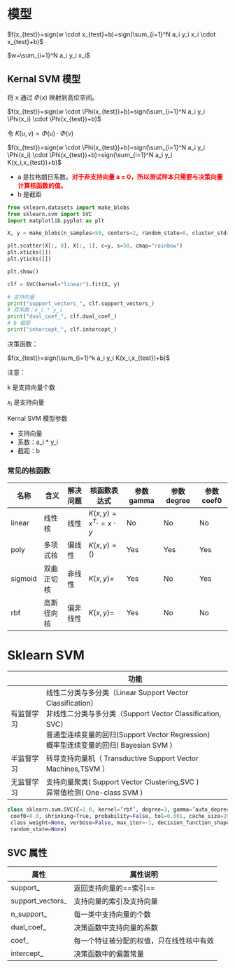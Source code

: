 # 模型

$f(x_{test})=sign(w \cdot x_{test}+b)=sign(\sum_{i=1}^N a_i y_i x_i \cdot x_{test}+b)$

$w=\sum_{i=1}^N a_i y_i x_i$



## Kernal SVM 模型

将 x 通过 $\Phi(x)$ 映射到高位空间。

$f(x_{test})=sign(w \cdot \Phi(x_{test})+b)=sign(\sum_{i=1}^N a_i y_i \Phi(x_i) \cdot \Phi(x_{test})+b)$

令 $K(u,v)=\Phi(u) \cdot \Phi(v)$

$f(x_{test})=sign(w \cdot \Phi(x_{test})+b)=sign(\sum_{i=1}^N a_i y_i \Phi(x_i) \cdot \Phi(x_{test})+b)=sign(\sum_{i=1}^N a_i y_i K(x_i,x_{test})+b)$

- a 是拉格朗日系数。<font color=red>**对于非支持向量 a = 0，所以测试样本只需要与决策向量计算核函数的值。**</font>
- b 是截距

```python
from sklearn.datasets import make_blobs
from sklearn.svm import SVC
import matplotlib.pyplot as plt

X, y = make_blobs(n_samples=50, centers=2, random_state=0, cluster_std=0.6)

plt.scatter(X[:, 0], X[:, 1], c=y, s=50, cmap="rainbow")
plt.xticks([])
plt.yticks([])

plt.show()

clf = SVC(kernel="linear").fit(X, y)

# 支持向量
print("support_vectors_", clf.support_vectors_)
# 双系数：a_i * y_i 
print("dual_coef_", clf.dual_coef_)
# b 截距
print("intercept_", clf.intercept_)
```

决策函数：

$f(x_{test})=sign(\sum_{i=1}^k a_i y_i K(x_i,x_{test})+b)$

注意：

k 是支持向量个数

$x_i$ 是支持向量



Kernal SVM 模型参数

- 支持向量
- 系数：a_i * y_i 
- 截距：b 

### 常见的核函数



| 名称    | 含义       | 解决问题 | 核函数表达式                     | 参数gamma | 参数degree | 参数coef0 |
| ------- | ---------- | -------- | -------------------------------- | --------- | ---------- | --------- |
| linear  | 线性核     | 线性     | $K(x,y) = x^T \cdot = x \cdot y$ | No        | No         | No        |
| poly    | 多项式核   | 偏线性   | $K(x,y) =()$                     | Yes       | Yes        | Yes       |
| sigmoid | 双曲正切核 | 非线性   | $K(x,y) =$                       | Yes       | No         | Yes       |
| rbf     | 高斯径向核 | 偏非线性 | $K(x,y) =$                       | Yes       | No         | No        |



# Sklearn SVM

|            | 功能                                                         |
| ---------- | ------------------------------------------------------------ |
| 有监督学习 | 线性二分类与多分类（Linear Support Vector Classification）<br>非线性二分类与多分类（Support Vector Classification, SVC）<br>普通型连续变量的回归(Support Vector Regression)<br>概率型连续变量的回归( Bayesian SVM ) |
| 半监督学习 | 转导支持向量机（ Transductive Support Vector Machines,TSVM ） |
| 无监督学习 | 支持向量聚类( Support Vector Clustering,SVC )<br/>异常值检测( One-class SVM ) |



```python
class sklearn.svm.SVC(C=1.0, kernel=’rbf’, degree=3, gamma=’auto_deprecated’,
 coef0=0.0, shrinking=True, probability=False, tol=0.001, cache_size=200,   
 class_weight=None, verbose=False, max_iter=-1, decision_function_shape=’ovr’, 
 random_state=None)
```





## SVC 属性

| 属性             | 属性说明                                 |
| ---------------- | ---------------------------------------- |
| support_         | 返回支持向量的==索引==                   |
| support_vectors_ | 支持向量的索引及支持向量                 |
| n_support_       | 每一类中支持向量的个数                   |
| dual_coef_       | 决策函数中支持向量的系数                 |
| coef_            | 每一个特征被分配的权值，只在线性核中有效 |
| intercept_       | 决策函数中的偏置常量                     |

